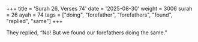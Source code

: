 +++
title = 'Surah 26, Verses 74'
date = '2025-08-30'
weight = 3006
surah = 26
ayah = 74
tags = ["doing", "forefather", "forefathers", "found", "replied", "same"]
+++

They replied, “No! But we found our forefathers doing the same.”